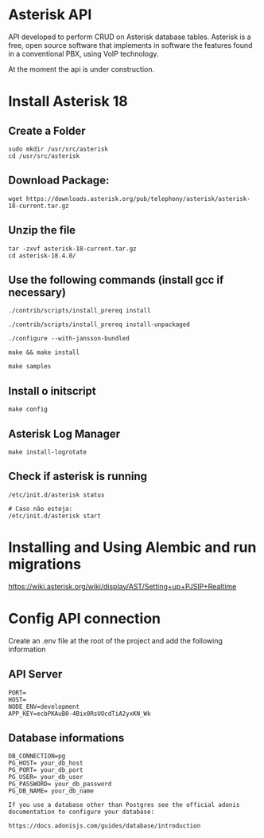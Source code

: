 Asterisk API
=========================

API developed to perform CRUD on Asterisk database tables. Asterisk is a free, open source software that implements in software the features found in a conventional PBX, using VoIP technology.

At the moment the api is under construction.

Install Asterisk 18
=========================

  Create a Folder
  ---------------

    sudo mkdir /usr/src/asterisk
    cd /usr/src/asterisk

  Download Package:
  -----------------

    wget https://downloads.asterisk.org/pub/telephony/asterisk/asterisk-18-current.tar.gz

  Unzip the file
  --------------

    tar -zxvf asterisk-18-current.tar.gz
    cd asterisk-18.4.0/

  Use the following commands (install gcc if necessary)
  --------------------------------------------

    ./contrib/scripts/install_prereq install

    ./contrib/scripts/install_prereq install-unpackaged

    ./configure --with-jansson-bundled

    make && make install

    make samples

  Install o initscript
  --------------------

    make config

  Asterisk Log Manager
  --------------------
  
    make install-logrotate

  Check if asterisk is running
  ----------------------------

    /etc/init.d/asterisk status

    # Caso não esteja:
    /etc/init.d/asterisk start


Installing and Using Alembic and run migrations
============================

  https://wiki.asterisk.org/wiki/display/AST/Setting+up+PJSIP+Realtime

Config API connection
=============================

Create an .env file at the root of the project and add the following information

  API Server
  ----------

    PORT=
    HOST=
    NODE_ENV=development
    APP_KEY=ecbPKAuB0-4Bix0RsUOcdTiA2yxKN_Wk

  Database informations
  ---------------------

    DB_CONNECTION=pg
    PG_HOST= your_db_host
    PG_PORT= your_db_port
    PG_USER= your_db_user
    PG_PASSWORD= your_db_password
    PG_DB_NAME= your_db_name

    If you use a database other than Postgres see the official adonis documentation to configure your database:

    https://docs.adonisjs.com/guides/database/introduction
